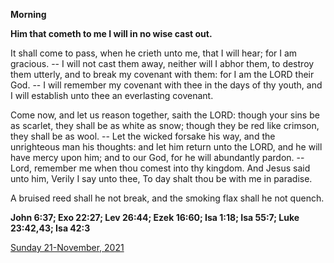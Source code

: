 **Morning**

**Him that cometh to me I will in no wise cast out.**
 
It shall come to pass, when he crieth unto me, that I will hear; for I am gracious. -- I will not cast them away, neither will I abhor them, to destroy them utterly, and to break my covenant with them: for I am the LORD their God. -- I will remember my covenant with thee in the days of thy youth, and I will establish unto thee an everlasting covenant.
 
Come now, and let us reason together, saith the LORD: though your sins be as scarlet, they shall be as white as snow; though they be red like crimson, they shall be as wool. -- Let the wicked forsake his way, and the unrighteous man his thoughts: and let him return unto the LORD, and he will have mercy upon him; and to our God, for he will abundantly pardon. -- Lord, remember me when thou comest into thy kingdom. And Jesus said unto him, Verily I say unto thee, To day shalt thou be with me in paradise.
 
A bruised reed shall he not break, and the smoking flax shall he not quench.  

**John 6:37; Exo 22:27; Lev 26:44; Ezek 16:60; Isa 1:18; Isa 55:7; Luke 23:42,43; Isa 42:3**

[Sunday 21-November, 2021](https://t.me/daily_light)
